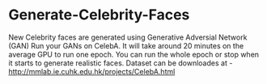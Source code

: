 # Generate-Celebrity-Faces
New Celebrity faces are generated using Generative Adversial Network (GAN)
Run your GANs on CelebA. It will take around 20 minutes on the average GPU to run one epoch. 
You can run the whole epoch or stop when it starts to generate realistic faces.
Dataset can be downloades at -  http://mmlab.ie.cuhk.edu.hk/projects/CelebA.html
